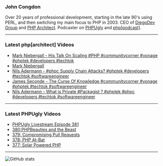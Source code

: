 ### John Congdon

Over 20 years of professional development, starting in the late 90's using PERL, and then switching my main focus to PHP in 2003.
CEO of [DiegoDev Group][ws_diegodev] and [PHP Architect][ws_phparch].
Podcaster on [PHPUgly][ws_phpugly] and [php[podcast]][ws_phparch].

---

### Latest php[architect] Videos
<!-- PHPARCHITECT:START -->
- [Mark Niebergall - His Talk On Scaling #PHP #communitycorner #vonage #phptek  #developers #techtok](https://www.youtube.com/watch?v=yfYn2DGOt6I)
- [Mark Niebergall](https://www.youtube.com/watch?v=za-ik-qM7Dg)
- [Nils Adermann - #phpc Supply Chain Attacks? #phptek  #developers #techtok #softwareengineer](https://www.youtube.com/watch?v=AA5ZAlBnBjA)
- [James Seconde - The Curse Of Knowledge #communitycorner #vonage #phptek  #techtok #softwareengineer](https://www.youtube.com/watch?v=ptShCiHm_nE)
- [Nils Adermann - What is Private #Packagist ? #phptek #phpc #developers #techtok #softwareengineer](https://www.youtube.com/watch?v=iiriqpcTsLU)
<!-- PHPARCHITECT:END -->

---

### Latest PHPUgly Videos
<!-- PHPUGLY:START -->
- [PHPUgly Livestream Episode 381](https://www.youtube.com/watch?v=zNZa1d83LAQ)
- [380:PHPBeauties and the Beast](https://www.youtube.com/watch?v=y5vbiNcI7HM)
- [379: Compromising Pull Requests](https://www.youtube.com/watch?v=KfofH-y_28U)
- [378: PHP At-Bat](https://www.youtube.com/watch?v=BYI3eD5VhtE)
- [377: Solar Powered PHP](https://www.youtube.com/watch?v=ajtW3hwygRM)
<!-- PHPUGLY:END -->

---

![GitHub stats](https://github-readme-stats.vercel.app/api?username=johncongdon&show_icons=true&hide_border=true&hide=stars&count_private=true)  


[ws_diegodev]: https://www.diegodev.com
[ws_phparch]: https://www.phparch.com
[ws_phpugly]: https://www.phpugly.com
